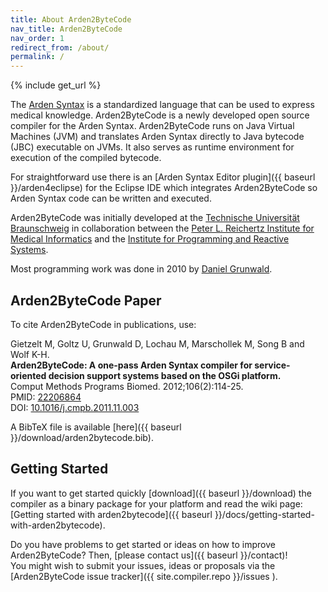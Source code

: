 ```yaml
---
title: About Arden2ByteCode
nav_title: Arden2ByteCode
nav_order: 1
redirect_from: /about/
permalink: /
---
```

{% include get_url %}

The [Arden Syntax](https://en.wikipedia.org/wiki/Arden_syntax) is a standardized language that can be used to express medical knowledge.
Arden2ByteCode is a newly developed open source compiler for the Arden Syntax. Arden2ByteCode runs on Java Virtual Machines (JVM) and translates Arden Syntax directly to Java bytecode (JBC) executable on JVMs. It also serves as runtime environment for execution of the compiled bytecode.

For straightforward use there is an [Arden Syntax Editor plugin]({{ baseurl }}/arden4eclipse) for the Eclipse IDE which integrates Arden2ByteCode so Arden Syntax code can be written and executed.

Arden2ByteCode was initially developed at the [Technische Universität Braunschweig](https://www.tu-braunschweig.de/) in collaboration between the [Peter L. Reichertz Institute for Medical Informatics](https://plri.de/en/forschung/projekte/arden2bytecode) and the [Institute for Programming and Reactive Systems](https://www.ips.cs.tu-bs.de/).

Most programming work was done in 2010 by [Daniel Grunwald](https://github.com/dgrunwald).


## Arden2ByteCode Paper
To cite Arden2ByteCode in publications, use:

Gietzelt M, Goltz U, Grunwald D, Lochau M, Marschollek M, Song B and Wolf K-H.  
**Arden2ByteCode: A one-pass Arden Syntax compiler for service-oriented decision support systems based on the OSGi platform.**  
Comput Methods Programs Biomed. 2012;106(2):114-25.  
PMID: [22206864](https://www.ncbi.nlm.nih.gov/pubmed/22206864)  
DOI: [10.1016/j.cmpb.2011.11.003](https://dx.doi.org/10.1016/j.cmpb.2011.11.003)

A BibTeX file is available [here]({{ baseurl }}/download/arden2bytecode.bib).


## Getting Started
If you want to get started quickly [download]({{ baseurl }}/download) the compiler as a binary package for your platform and read the wiki page: [Getting started with arden2bytecode]({{ baseurl }}/docs/getting-started-with-arden2bytecode).

Do you have problems to get started or ideas on how to improve Arden2ByteCode? Then, [please contact us]({{ baseurl }}/contact)!   
You might wish to submit your issues, ideas or proposals via the [Arden2ByteCode issue tracker]({{ site.compiler.repo }}/issues ).

